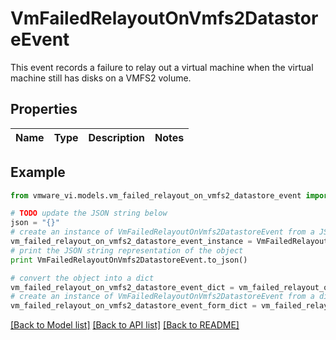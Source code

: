 # VmFailedRelayoutOnVmfs2DatastoreEvent

This event records a failure to relay out a virtual machine when the virtual machine still has disks on a VMFS2 volume. 

## Properties
Name | Type | Description | Notes
------------ | ------------- | ------------- | -------------

## Example

```python
from vmware_vi.models.vm_failed_relayout_on_vmfs2_datastore_event import VmFailedRelayoutOnVmfs2DatastoreEvent

# TODO update the JSON string below
json = "{}"
# create an instance of VmFailedRelayoutOnVmfs2DatastoreEvent from a JSON string
vm_failed_relayout_on_vmfs2_datastore_event_instance = VmFailedRelayoutOnVmfs2DatastoreEvent.from_json(json)
# print the JSON string representation of the object
print VmFailedRelayoutOnVmfs2DatastoreEvent.to_json()

# convert the object into a dict
vm_failed_relayout_on_vmfs2_datastore_event_dict = vm_failed_relayout_on_vmfs2_datastore_event_instance.to_dict()
# create an instance of VmFailedRelayoutOnVmfs2DatastoreEvent from a dict
vm_failed_relayout_on_vmfs2_datastore_event_form_dict = vm_failed_relayout_on_vmfs2_datastore_event.from_dict(vm_failed_relayout_on_vmfs2_datastore_event_dict)
```
[[Back to Model list]](../README.md#documentation-for-models) [[Back to API list]](../README.md#documentation-for-api-endpoints) [[Back to README]](../README.md)


